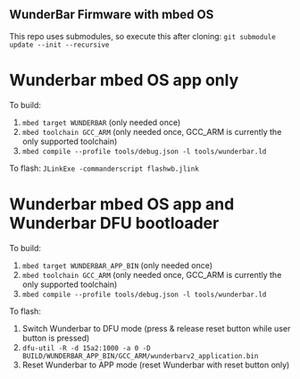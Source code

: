 ## WunderBar Firmware with mbed OS

This repo uses submodules, so execute this after cloning:
```git submodule update --init --recursive```

# Wunderbar mbed OS app only
To build:
1. ```mbed target WUNDERBAR``` (only needed once)
2. ```mbed toolchain GCC_ARM``` (only needed once, GCC_ARM is currently the only supported toolchain)
3. ```mbed compile --profile tools/debug.json -l tools/wunderbar.ld```

To flash:
```JLinkExe -commanderscript flashwb.jlink```

# Wunderbar mbed OS app and Wunderbar DFU bootloader
To build:
1. ```mbed target WUNDERBAR_APP_BIN``` (only needed once)
2. ```mbed toolchain GCC_ARM``` (only needed once, GCC_ARM is currently the only supported toolchain)
3. ```mbed compile --profile tools/debug.json -l tools/wunderbar.ld```

To flash:
1. Switch Wunderbar to DFU mode (press & release reset button while user button is pressed)
2. ```dfu-util -R -d 15a2:1000 -a 0 -D BUILD/WUNDERBAR_APP_BIN/GCC_ARM/wunderbarv2_application.bin```
3. Reset Wunderbar to APP mode (reset Wunderbar with reset button only)
